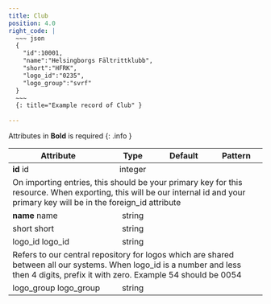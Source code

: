 ```yaml
---
title: Club
position: 4.0
right_code: |
  ~~~ json
  {
    "id":10001,
    "name":"Helsingborgs Fältrittklubb",
    "short":"HFRK",
    "logo_id":"0235",
    "logo_group":"svrf"
  }
  ~~~
  {: title="Example record of Club" }
  
---
```

Attributes in **Bold** is required
{: .info }
<table>
<thead>
<th>Attribute</th>
<th style="text-align: center">Type</th>
<th style="text-align: center">Default</th>
<th style="text-align: center">Pattern</th>
</thead>
<tbody>
<tr>
<td id="club_id">
<strong>id</strong>
<span class="searchable">id</span></td>
<td style="text-align: center">integer</td>
<td style="text-align: center"></td>
<td></td>
</tr>
<tr>
<td colspan="5">On importing entries, this should be your primary key for this resource. When exporting, this will be our internal id and your primary key will be in the foreign_id attribute</td>
</tr>
<tr>
<td id="club_name">
<strong>name</strong>
<span class="searchable">name</span></td>
<td style="text-align: center">string</td>
<td style="text-align: center"></td>
<td></td>
</tr>
<tr>
<td id="club_short">
short
<span class="searchable">short</span></td>
<td style="text-align: center">string</td>
<td style="text-align: center"></td>
<td></td>
</tr>
<tr>
<td id="club_logo_id">
logo_<wbr>id
<span class="searchable">logo_id</span></td>
<td style="text-align: center">string</td>
<td style="text-align: center"></td>
<td></td>
</tr>
<tr>
<td colspan="5">Refers to our central repository for logos which are shared between all our systems. When logo_id is a number and less then 4 digits, prefix it with zero. Example 54 should be 0054</td>
</tr>
<tr>
<td id="club_logo_group">
logo_<wbr>group
<span class="searchable">logo_group</span></td>
<td style="text-align: center">string</td>
<td style="text-align: center"></td>
<td></td>
</tr>
</tbody>
</table>